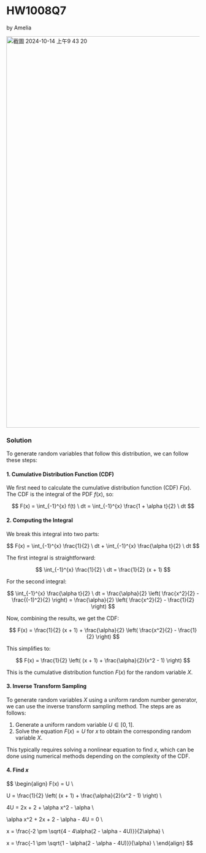 # HW1008Q7

by Amelia

<img width="1022" alt="截圖 2024-10-14 上午9 43 20" src="https://github.com/user-attachments/assets/35dc624b-2dfb-476f-8419-a9a44444b08a">

### Solution

To generate random variables that follow this distribution, we can follow these steps:

#### 1. **Cumulative Distribution Function (CDF)**

We first need to calculate the cumulative distribution function (CDF) $F(x)$. The CDF is the integral of the PDF $f(x)$, so:

$$
F(x) = \int_{-1}^{x} f(t) \ dt = \int_{-1}^{x} \frac{1 + \alpha t}{2} \ dt
$$

#### 2. **Computing the Integral**

We break this integral into two parts:

$$
F(x) = \int_{-1}^{x} \frac{1}{2} \ dt + \int_{-1}^{x} \frac{\alpha t}{2} \ dt
$$

The first integral is straightforward:

$$
\int_{-1}^{x} \frac{1}{2} \ dt = \frac{1}{2} (x + 1)
$$

For the second integral:

$$
\int_{-1}^{x} \frac{\alpha t}{2} \ dt = \frac{\alpha}{2} \left( \frac{x^2}{2} - \frac{(-1)^2}{2} \right) = \frac{\alpha}{2} \left( \frac{x^2}{2} - \frac{1}{2} \right)
$$

Now, combining the results, we get the CDF:

$$
F(x) = \frac{1}{2} (x + 1) + \frac{\alpha}{2} \left( \frac{x^2}{2} - \frac{1}{2} \right)
$$

This simplifies to:

$$
F(x) = \frac{1}{2} \left( (x + 1) + \frac{\alpha}{2}(x^2 - 1) \right)
$$

This is the cumulative distribution function $F(x)$ for the random variable $X$.

#### 3. **Inverse Transform Sampling**

To generate random variables $X$ using a uniform random number generator, we can use the inverse transform sampling method. The steps are as follows:

1. Generate a uniform random variable $U \in [0, 1]$.
2. Solve the equation $F(x) = U$ for $x$ to obtain the corresponding random variable $X$.

This typically requires solving a nonlinear equation to find $x$, which can be done using numerical methods depending on the complexity of the CDF.

#### 4. **Find $x$**

$$
\begin{align}
F(x) = U \\

U = \frac{1}{2} \left( (x + 1) + \frac{\alpha}{2}(x^2 - 1) \right) \\

4U = 2x + 2 + \alpha x^2 - \alpha \\

\alpha x^2 + 2x + 2 - \alpha - 4U = 0 \\

x = \frac{-2 \pm \sqrt{4 - 4\alpha(2 - \alpha - 4U)}}{2\alpha} \\

x = \frac{-1 \pm \sqrt{1 - \alpha(2 - \alpha - 4U)}}{\alpha} \\
\end{align}
$$
